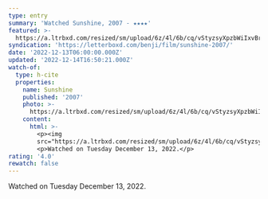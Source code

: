 ```yaml
---
type: entry
summary: 'Watched Sunshine, 2007 - ★★★★'
featured: >-
  https://a.ltrbxd.com/resized/sm/upload/6z/4l/6b/cq/vStyzsyXpzbWiIxvBrmkdZ6ydk7-0-600-0-900-crop.jpg?v=d0228624f8
syndication: 'https://letterboxd.com/benji/film/sunshine-2007/'
date: '2022-12-13T06:00:00.000Z'
updated: '2022-12-14T16:50:21.000Z'
watch-of:
  type: h-cite
  properties:
    name: Sunshine
    published: '2007'
    photo: >-
      https://a.ltrbxd.com/resized/sm/upload/6z/4l/6b/cq/vStyzsyXpzbWiIxvBrmkdZ6ydk7-0-600-0-900-crop.jpg?v=d0228624f8
    content:
      html: >-
        <p><img
        src="https://a.ltrbxd.com/resized/sm/upload/6z/4l/6b/cq/vStyzsyXpzbWiIxvBrmkdZ6ydk7-0-600-0-900-crop.jpg?v=d0228624f8"/></p>
        <p>Watched on Tuesday December 13, 2022.</p>
rating: '4.0'
rewatch: false
---
```

Watched on Tuesday December 13, 2022.
